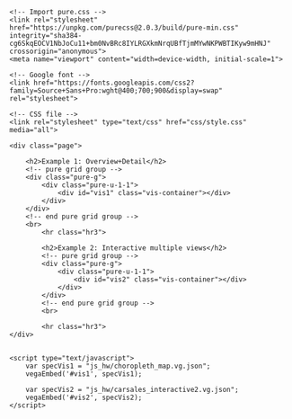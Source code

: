 <!DOCTYPE html>
<html>

<head>
    <title>Multiple Visualisations</title>
    <!-- Import Vega & Vega-Lite (does not have to be from CDN) -->
    <script src="https://cdn.jsdelivr.net/npm/vega@5.20.2"></script>
    <script src="https://cdn.jsdelivr.net/npm/vega-lite@5.1.0"></script>
    <script src="https://cdn.jsdelivr.net/npm/vega-embed@6.17.0"></script>

    <!-- Import pure.css -->
    <link rel="stylesheet" href="https://unpkg.com/purecss@2.0.3/build/pure-min.css" integrity="sha384-cg6SkqEOCV1NbJoCu11+bm0NvBRc8IYLRGXkmNrqUBfTjmMYwNKPWBTIKyw9mHNJ" crossorigin="anonymous">
    <meta name="viewport" content="width=device-width, initial-scale=1">

    <!-- Google font -->
    <link href="https://fonts.googleapis.com/css2?family=Source+Sans+Pro:wght@400;700;900&display=swap" rel="stylesheet">

    <!-- CSS file -->
    <link rel="stylesheet" type="text/css" href="css/style.css" media="all">


</head>

<body>

    <div class="page">

        <h2>Example 1: Overview+Detail</h2>
        <!-- pure grid group -->
        <div class="pure-g">
            <div class="pure-u-1-1">
                <div id="vis1" class="vis-container"></div>
            </div>
        </div>
        <!-- end pure grid group -->
        <br>
            <hr class="hr3">

            <h2>Example 2: Interactive multiple views</h2>
            <!-- pure grid group -->
            <div class="pure-g">
                <div class="pure-u-1-1">
                    <div id="vis2" class="vis-container"></div>
                </div>
            </div>
            <!-- end pure grid group -->
            <br>

            <hr class="hr3">
    </div>


    <script type="text/javascript">
        var specVis1 = "js_hw/choropleth_map.vg.json";
        vegaEmbed('#vis1', specVis1);

        var specVis2 = "js_hw/carsales_interactive2.vg.json";
        vegaEmbed('#vis2', specVis2);
    </script>
</body>

</html>
